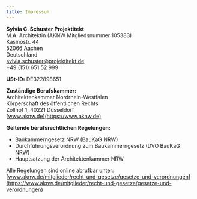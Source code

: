 ```yaml
---
title: Impressum
---
```


**Sylvia C. Schuster Projektitekt**<br>
M.A. Architektin (AKNW Mitgliedsnummer 105383)<br>
Kasinostr. 44<br>
52066 Aachen<br>
Deutschland<br>
[sylvia.schuster@projektitekt.de](mailto:sylvia.schuster@projektitekt.de)<br>
+49 (151) 651 52 999

**USt-ID:** DE322898651

**Zuständige Berufskammer:**<br>
Architektenkammer Nordrhein-Westfalen<br>
Körperschaft des öffentlichen Rechts<br>
Zollhof 1, 40221 Düsseldorf<br>
[www.aknw.de](https://www.aknw.de)

**Geltende berufsrechtlichen Regelungen:**

- Baukammerngesetz NRW (BauKaG NRW)
- Durchführungsverordnung zum Baukammerngesetz (DVO BauKaG NRW)
- Hauptsatzung der Architektenkammer NRW

Alle Regelungen sind online abrufbar unter:<br>
[www.aknw.de/mitglieder/recht-und-gesetze/gesetze-und-verordnungen](https://www.aknw.de/mitglieder/recht-und-gesetze/gesetze-und-verordnungen)
